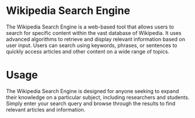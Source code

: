 # Wikipedia Search Engine

The Wikipedia Search Engine is a web-based tool that allows users to search for specific content within the vast database of Wikipedia. It uses advanced algorithms to retrieve and display relevant information based on user input. Users can search using keywords, phrases, or sentences to quickly access articles and other content on a wide range of topics.


# Usage

The Wikipedia Search Engine is designed for anyone seeking to expand their knowledge on a particular subject, including researchers and students. Simply enter your search query and browse through the results to find relevant articles and information.
